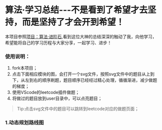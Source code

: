 # 算法·学习总结---不是看到了希望才去坚持，而是坚持了才会开到希望！
本项目参照[项目：算法·进阶石](https://github.com/jhonpj/algorithm-stone),看到这位大神的总结深深的触动了我，向他学习，希望能将自己的学习历程与大家分享，一起学习、进步！
### 使用说明：
1. fork本项目；
2. 点击下面相应模块的图，会打开一个svg文件，按照svg文件中的题目从上到下，从左到右的顺序刷题，题目顺序已经经过精心处理，循循渐进，减少做题的梯度；
3. 使用VScode的leetcode插件做题；
4. 将做过的题目放到user目录中，可以点亮题目；
> Tip:点击svg文件中的题目可以跳转到leetcode对应的做题页面；
### 1.动态规划路线图
<img src=""> 